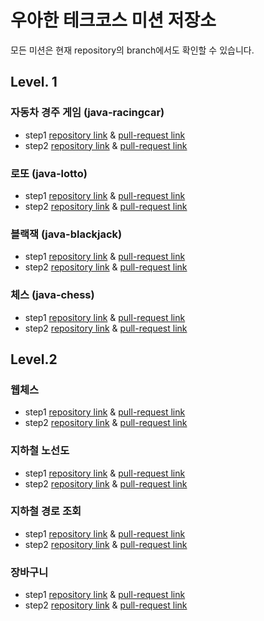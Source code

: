 # 우아한 테크코스 미션 저장소

모든 미션은 현재 repository의 branch에서도 확인할 수 있습니다.
## Level. 1

### 자동차 경주 게임 (java-racingcar)

- step1 [repository link](https://github.com/cjlee38/java-racingcar/step1) & [pull-request link](https://github.com/woowacourse/java-racingcar/pull/278)  
- step2 [repository link](https://github.com/cjlee38/java-racingcar/step2) & [pull-request link](https://github.com/woowacourse/java-racingcar/pull/423)

### 로또 (java-lotto)

- step1 [repository link](https://github.com/cjlee38/java-lotto/step1) & [pull-request link](https://github.com/woowacourse/java-lotto/pull/410)  
- step2 [repository link](https://github.com/cjlee38/java-lotto/step2) & [pull-request link](https://github.com/woowacourse/java-lotto/pull/490)

### 블랙잭 (java-blackjack)
- step1 [repository link](https://github.com/cjlee38/java-blackjack/step1) & [pull-request link](https://github.com/woowacourse/java-blackjack/pull/259)  
- step2 [repository link](https://github.com/cjlee38/java-blackjack/step2) & [pull-request link](https://github.com/woowacourse/java-blackjack/pull/376)


### 체스 (java-chess)

- step1 [repository link](https://github.com/cjlee38/java-chess/step1) & [pull-request link](https://github.com/woowacourse/java-chess/pull/307)  
- step2 [repository link](https://github.com/cjlee38/java-chess/step2) & [pull-request link](https://github.com/woowacourse/java-chess/pull/408)

## Level.2

### 웹체스
- step1 [repository link](https://github.com/cjlee38/jwp-chess/step1) & [pull-request link](https://github.com/woowacourse/jwp-chess/pull/346)  
- step2 [repository link](https://github.com/cjlee38/jwp-chess/step2) & [pull-request link](https://github.com/woowacourse/jwp-chess/pull/441)

### 지하철 노선도
- step1 [repository link](https://github.com/cjlee38/atdd-subway-map/step1) & [pull-request link](https://github.com/woowacourse/atdd-subway-map/pull/251)  
- step2 [repository link](https://github.com/cjlee38/atdd-subway-map/step2) & [pull-request link](https://github.com/woowacourse/atdd-subway-map/pull/324)

### 지하철 경로 조회
- step1 [repository link](https://github.com/cjlee38/atdd-subway-path/step1) & [pull-request link](https://github.com/woowacourse/atdd-subway-path/pull/235)  
- step2 [repository link](https://github.com/cjlee38/atdd-subway-path/step2) & [pull-request link](https://github.com/woowacourse/atdd-subway-path/pull/285)

### 장바구니

- step1 [repository link](https://github.com/cjlee38/jwp-shopping-cart/step1) & [pull-request link](https://github.com/woowacourse/jwp-shopping-cart/pull/46)  
- step2 [repository link](https://github.com/cjlee38/jwp-shopping-cart/step2) & [pull-request link](https://github.com/woowacourse/jwp-shopping-cart/pull/85)

<!-- # 지원플랫폼 (service-apply) -->

